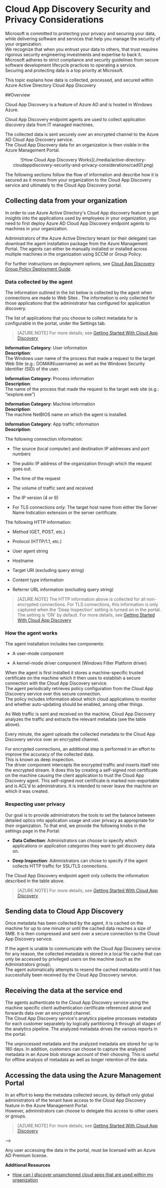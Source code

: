 <properties
	pageTitle="Cloud App Discovery Security and Privacy Considerations | Windows Azure"
	description="This topic describes the security and privacy considerations related to Cloud App Discovery."
	services="active-directory"
	documentationCenter=""
	authors="markusvi"
	manager="msStevenPo"
	editor=""/>

<tags
	ms.service="active-directory"
	ms.date="12/01/2015"
	wacn.date=""/>

# Cloud App Discovery Security and Privacy Considerations

Microsoft is committed to protecting your privacy and securing your data, while delivering software and services that help you manage the security of your organization. <br>
We recognize that when you entrust your data to others, that trust requires rigorous security engineering investments and expertise to back it.
Microsoft adheres to strict compliance and security guidelines from secure software development lifecycle practices to operating a service. <br>
Securing and protecting data is a top priority at Microsoft.

This topic explains how data is collected, processed, and secured within Azure Active Directory Cloud App Discovery




##Overview

Cloud App Discovery is a feature of Azure AD and is hosted in Windows Azure. <br>
<!-- deleted by customization
The Cloud App Discovery endpoint agent is used to collect application discovery data from IT managed machines. <br>
-->
<!-- keep by customization: begin -->
Cloud App Discovery endpoint agents are used to collect application discovery data from IT managed machines. <br> 
<!-- keep by customization: end -->
The collected data is sent securely over an encrypted channel to the Azure AD Cloud App Discovery service. <br>
The Cloud App Discovery data for an organization is then visible in the Azure Management Portal. <!-- deleted by customization <br> -->


<!-- deleted by customization
<center>![How Cloud App Discovery Works](./media/active-directory-cloudappdiscovery-security-and-privacy-considerations/cad01.png) </center> <br>
-->
<!-- keep by customization: begin -->
<center>![How Cloud App Discovery Works](./media/active-directory-cloudappdiscovery-security-and-privacy-considerations/cad01.png)</center>
<!-- keep by customization: end -->


The following sections follow the flow of information and describe how it is secured as it moves from your organization to the Cloud App Discovery service and ultimately to the Cloud App Discovery portal.



## Collecting data from your organization

In order to use Azure Active Directory's Cloud App discovery feature to get insights into the applications used by employees in your organization, you need to first deploy <!-- deleted by customization the --> Azure AD Cloud App Discovery endpoint <!-- deleted by customization agent --><!-- keep by customization: begin --> agents <!-- keep by customization: end --> to machines in your organization.

Administrators of the Azure Active Directory tenant (or their delegate) can download the agent installation package from the Azure Management Portal. The <!-- deleted by customization agent --><!-- keep by customization: begin --> agents <!-- keep by customization: end --> can either be manually installed or installed across multiple machines in the organization using SCCM or Group Policy.

For further instructions on deployment options, see [Cloud App Discovery Group Policy Deployment Guide](http://social.technet.microsoft.com/wiki/contents/articles/30965.cloud-app-discovery-group-policy-deployment-guide.aspx).
<!-- deleted by customization <br> -->

### Data collected by the agent

The information outlined in the list below is collected by the agent when <!-- deleted by customization a connection is --><!-- keep by customization: begin --> connections are <!-- keep by customization: end --> made to <!-- deleted by customization a web site --><!-- keep by customization: begin --> Web Sites <!-- keep by customization: end -->. The information is only collected for those applications that the administrator has configured for <!-- keep by customization: begin --> application <!-- keep by customization: end --> discovery. <br>
<!-- deleted by customization
You can edit the list of cloud apps that the agent monitors through the Cloud App Discovery blade in the Microsoft [Azure Management Portal](https://manage.windowsazure.cn), under **Settings**->**Data Collection**->**App Collection list**. For more details, see [Getting Started With Cloud App Discovery](http://social.technet.microsoft.com/wiki/contents/articles/30962.getting-started-with-cloud-app-discovery.aspx)
<br>
-->
<!-- keep by customization: begin -->
The list of applications that you choose to collect metadata for is configurable in the portal, under the Settings tab.



> [AZURE.NOTE] For more details, see [Getting Started With Cloud App Discovery](http://social.technet.microsoft.com/wiki/contents/articles/30962.getting-started-with-cloud-app-discovery.aspx)
 
<!-- keep by customization: end -->
**Information Category**: User information <br>
**Description**: <br>
The Windows user name of the process that made a request to the target <!-- deleted by customization web site --><!-- keep by customization: begin --> Web Site <!-- keep by customization: end --> (e.g.: DOMAIN\username) as well as the Windows Security Identifier (SID) of the user.


**Information Category**: Process information <br>
**Description**: <br>
The name of the process that made the request to the target web site (e.g.: “iexplore.exe”)

**Information Category**: Machine information <br>
**Description**: <br>
The machine NetBIOS name on which the agent is installed.

**Information Category**: App traffic information <br>
**Description**: <br>

The following connection information:

- The source (local computer) and destination IP addresses and port numbers

- The public IP address of the organization through which the request goes out.

- The time of the request

- The volume of traffic sent and received

- The IP version (4 or 6)

- For TLS connections only: The target host name from either the Server Name Indication extension or the server certificate.

The following HTTP information:

- Method (GET, POST, etc.)

- Protocol (HTTP/1.1, etc.)

- User agent string

- Hostname

- Target URI (excluding query string)

- Content type information

- Referrer URL information (excluding query string)



> [AZURE.NOTE] The HTTP information above is collected for all non-encrypted connections.
 For TLS connections, this information is only captured when the 'Deep Inspection' setting is turned on in the portal. The setting is 'ON' by default.
For more details, see <!-- deleted by customization below, and --> [Getting Started With Cloud App Discovery](http://social.technet.microsoft.com/wiki/contents/articles/30962.getting-started-with-cloud-app-discovery.aspx)
<!-- deleted by customization

<br><br>
-->
### How the agent works

The agent installation includes two components:

- A user-mode component

- A kernel-mode driver component (Windows <!-- deleted by customization Filtering --><!-- keep by customization: begin --> Filter <!-- keep by customization: end --> Platform driver)



When the agent is first installed it stores a machine-specific trusted certificate on the machine which it then uses to establish a secure connection with the Cloud App Discovery service. <br>
The agent periodically retrieves policy configuration from the Cloud App Discovery service over this secure connection. <br>
The policy includes information about which cloud applications to monitor and whether auto-updating should be enabled, among other things.

<!-- deleted by customization
As Web traffic is sent and received on the machine from Internet Explorer and Chrome, the Cloud App Discovery agent analyzes the traffic and extracts the relevant metadata (see the **Data collected by the agent** section above). <br>
-->
<!-- keep by customization: begin -->
As Web traffic is sent and received on the machine, Cloud App Discovery analyzes the traffic and extracts the relevant metadata (see the table above). <br>
<!-- keep by customization: end -->
Every minute, the agent uploads the collected metadata to the Cloud App Discovery service over an encrypted channel.

<!-- deleted by customization
The driver component intercepts the encrypted traffic and inserts itself into the encrypted stream. More details in the **Intercepting data from encrypted connections (Deep inspection)** section below.
-->
<!-- keep by customization: begin -->
For encrypted connections, an additional step is performed in an effort to improve the accuracy of the collected data.<br>
This is known as deep inspection. <br>
The driver component intercepts the encrypted traffic and inserts itself into the encrypted stream. 
It does this by creating a self-signed root certificate on the machine causing the client application to trust the Cloud App Discovery agent. This self-signed root certificate is marked non-exportable and is ACL'd to administrators. It is intended to never leave the machine on which it was created.
<!-- keep by customization: end -->


### Respecting user privacy

Our goal is to provide administrators the tools to set the balance between detailed optics into application usage and user privacy as appropriate for their organization. To that end, we provide the following knobs in the settings page in the Portal:

- **Data Collection**: Administrators can choose to specify which applications or application categories they want to get discovery data on.

<!-- deleted by customization
- **Deep Inspection**: Administrators can chose to specify if the agent collects HTTP traffic for SSL/TLS connections (aka **'Deep Inspection'**). More on this in the next section.

- **Consent Options**: Administrators can use the Cloud App Discovery portal to choose whether to notify users of the data collection by the agent, and whether to require user consent before the agent starts collecting user data.

The Cloud App Discovery endpoint agent only collects the information described in the **Data collected by the agent** section above.


### Intercepting data from encrypted connections (Deep inspection)
As we mentioned earlier, administrators can configure the agent to monitor data from encrypted connections ('deep inspection'). TLS ([Transport Layer Security](https://msdn.microsoft.com/zh-cn/library/windows/desktop/aa380516%28v=vs.85%29.aspx)) is one of the most common protocols in use on the Internet today. By encrypting communication with TLS, a client can establish a secure and private communication channel with a web server; TLS provides essential protection for passing authentication credentials and prevent the disclosure of sensitive information.

While the end-to-end secure encrypted channel provided by TLS enables important security and privacy protection, the protocol is often abused for malicious or nefarious purposes. So much so, in fact, that TLS is often referred to as the “universal firewall-bypass protocol”. The root of the problem is that most firewalls are unable to inspect TLS communication because the application-layer data is encrypted with SSL. Knowing this, attackers frequently leverage TLS to deliver malicious payloads to a user confident that even the most intelligent application-layer firewalls are completely blind to TLS and must simply relay TLS communication between hosts. End users frequently leverage TLS to bypass access controls enforced by their corporate firewalls and proxy servers, using it to connect to public proxies and for tunneling non-TLS protocols through the firewall that might otherwise be blocked by policy.

Deep inspection allows the Cloud App Discovery agent to act as a trusted man-in-the-middle. When a client request is made to access an HTTPS protected resource, the Endpoint Agent driver intercepts the connection and establishes a new connection to the destination server to retrieves its SSL certificate on behalf of the client. The agent then verifies that the certificate can be trusted (by checking that it was not revoked, and performing other certificate checks), and if these pass, the Endpoint Agent then copies the information from the server certificate and creates its own server certificate -- known as an interception certificate -- using that information. The interception certificate is signed on-the-fly by the endpoint agent with a root certificate, which is installed in the Windows trusted certificate store. This self-signed root certificate is marked non-exportable and is ACL'd to administrators. It is intended to never leave the machine on which it was created. When the end-user's client application receives the interception certificate, it will trust it because it can successfully validate the certificate chain all the way to the root certificate. This process is mostly transparent from an end-user's point of view with a few caveats as described below.

By enabling deep inspection, the Cloud App Discovery Endpoint Agent can decrypt and inspect TLS encrypted communications, allowing the service to reduce noise and provide insights about the usage of the encrypted cloud apps.

#### A word of caution
Before turning on deep inspection, it is strongly suggested that you communicate your intentions to your legal and HR departments and obtain their consent. Inspecting end user's private encrypted communications can be a sensitive subject, for obvious reasons. Before a production roll-out of deep inspection, make certain that your corporate security and acceptable use policies have been updated to indicate that encrypted communication will be inspected. User notification and exemption of sites deemed sensitive (e.g. banking and medical sites) may also be necessary if you configure Cloud App Discovery to monitor them. As mentioned above, administrators can use the Cloud App Discovery portal to choose whether to notify users of the data collection by the agent, and whether to require user consent before the agent starts collecting user data.

### Known issues and drawbacks
There are a few cases where TLS interception may impact the end user experience:

- Extended Validation (EV) certificates render the address bar of the web browser green to act as a visual clue that you are visiting a trusted web site. TLS inspection cannot duplicate EV in the certificate it issues to the client, so web sites that use EV certificates will work normally but the address bar will not display green.  

- Public key pinning (also known as certificate pinning) are designed to help protect users from man-in-the-middle attacks and rogue certificate authorities. When the root certificate for a pinned site does not match one of the known good CA's, the browser rejects the connection with an error. Since TLS interception is, in fact, a man-in-the-middle, these connections will fail.

- If users click the lock icon in the browser address bar browser to inspect the site information, they will not see a chain ending in the certificate authority used to sign the website certificate, but instead a certificate chain ending with the Windows trusted certificate store.

To reduce the occurrences of these issues, we keep track of cloud services and client applications known to use extended validation or public key pinning and instruct the Endpoint Agent to avoid intercepting impacted connections. Even in these cases, however, you will still receive reports of the use of these cloud apps and the volume of data being transferred, but since they are not deep inspected, no details about how the apps were used will be available.
-->
<!-- keep by customization: begin -->

- **Deep Inspection**: Administrators can chose to specify if the agent collects HTTP traffic for SSL/TLS connections. 



The Cloud App Discovery endpoint agent only collects the information described in the table above.



> [AZURE.NOTE] For more details, see [Getting Started With Cloud App Discovery](http://social.technet.microsoft.com/wiki/contents/articles/30962.getting-started-with-cloud-app-discovery.aspx)
 

<!-- keep by customization: end -->


## Sending data to Cloud App Discovery

Once metadata has been collected by the agent, it is cached on the machine for up to one minute or until the cached data reaches a size of 5MB. It is then compressed and sent over a secure connection to the Cloud App Discovery service.

If the agent is unable to communicate with the Cloud App Discovery service for any reason, the collected metadata is stored in a local file cache that can only be accessed by privileged users on the machine (such as the Administrators group). <br>
The agent automatically attempts to resend the cached metadata until it has successfully been received by the Cloud App Discovery service.



## Receiving the data at the service end

The agents authenticate to the Cloud App Discovery service using the machine specific client authentication certificate referenced above and forwards data over an encrypted channel. <br>
The Cloud App Discovery service's analytics pipeline processes metadata for each customer separately by logically partitioning it through all stages of the analytics pipeline.
The analyzed metadata drives the various reports in the portal.

The unprocessed metadata and the analyzed metadata are stored for up to 180 days. In addition, customers can choose to capture the analyzed metadata in an Azure blob storage account of their choosing.
This is useful for offline analysis of metadata as well as longer retention of the data.

## Accessing the data using the Azure Management Portal

In an effort to keep the metadata collected secure, by default only global administrators of the tenant have access to the Cloud App Discovery feature in the Azure Management Portal. <br>
However, administrators can choose to delegate this access to other users or groups.



> [AZURE.NOTE] For more details, see [Getting Started With Cloud App Discovery](http://social.technet.microsoft.com/wiki/contents/articles/30962.getting-started-with-cloud-app-discovery.aspx)
<!-- deleted by customization

<!-- deleted by customization <br> -->
-->
<!-- keep by customization: begin -->
 

<!-- deleted by customization <br> -->
<!-- keep by customization: end -->
Any user accessing the data in the portal, must be licensed with an Azure AD Premium license.



**Additional Resources**


* [How can I discover unsanctioned cloud apps that are used within my organization](/documentation/articles/active-directory-cloudappdiscovery-whatis)
